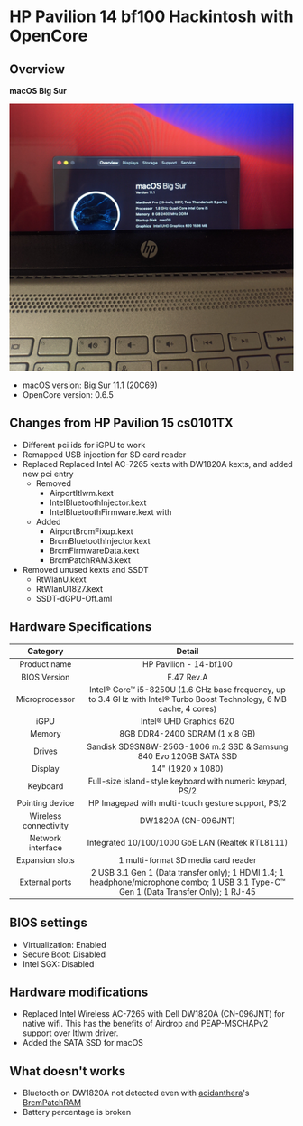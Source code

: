 # HP Pavilion 14 bf100 Hackintosh with OpenCore
## Overview
 <summary><strong>macOS Big Sur</strong></summary>
 
![screenshot](images/Big-Sur-2021-01-29.jpeg)

<!--
<details>
 <summary><strong>macOS Catalina</strong></summary>
 
![screenshot](images/Catalina-2020-11-15.png)

 </details>
 -->
- macOS version: Big Sur 11.1 (20C69)
- OpenCore version: 0.6.5

## Changes from HP Pavilion 15 cs0101TX
- Different pci ids for iGPU to work
- Remapped USB injection for SD card reader
- Replaced Replaced Intel AC-7265 kexts with DW1820A kexts, and added new pci entry
    - Removed
        - AirportItlwm.kext
        - IntelBluetoothInjector.kext
        - IntelBluetoothFirmware.kext with 
    - Added
        - AirportBrcmFixup.kext
        - BrcmBluetoothInjector.kext
        - BrcmFirmwareData.kext
        - BrcmPatchRAM3.kext
- Removed unused kexts and SSDT
    - RtWlanU.kext
    - RtWlanU1827.kext
    - SSDT-dGPU-Off.aml


## Hardware Specifications 
| Category | Detail |
|:----:|:----:|
| Product name | HP Pavilion - 14-bf100 |
| BIOS Version | F.47 Rev.A |
| Microprocessor | Intel® Core™ i5-8250U (1.6 GHz base frequency, up to 3.4 GHz with Intel® Turbo Boost Technology, 6 MB cache, 4 cores)|
| iGPU | Intel® UHD Graphics 620 |
| Memory | 8GB DDR4-2400 SDRAM (1 x 8 GB) |
| Drives | Sandisk SD9SN8W-256G-1006 m.2 SSD & Samsung 840 Evo 120GB SATA SSD | 
| Display | 14" (1920 x 1080) |
| Keyboard | Full-size island-style keyboard with numeric keypad, PS/2 |
| Pointing device | HP Imagepad with multi-touch gesture support, PS/2 |
| Wireless connectivity | DW1820A (CN-096JNT) |
| Network interface | Integrated 10/100/1000 GbE LAN (Realtek RTL8111) |
| Expansion slots | 1 multi-format SD media card reader |
| External ports | 2 USB 3.1 Gen 1 (Data transfer only); 1 HDMI 1.4; 1 headphone/microphone combo; 1 USB 3.1 Type-C™ Gen 1 (Data Transfer Only); 1 RJ-45 | 

## BIOS settings
- Virtualization:   Enabled
- Secure Boot:  Disabled
- Intel SGX:    Disabled

## Hardware modifications
- Replaced Intel Wireless AC-7265 with Dell DW1820A (CN-096JNT) for native wifi. This has the benefits of Airdrop and PEAP-MSCHAPv2 support over Itlwm driver. 
- Added the SATA SSD for macOS

## What doesn't works
- Bluetooth on DW1820A not detected even with [acidanthera](https://github.com/acidanthera)'s [BrcmPatchRAM](https://github.com/acidanthera/BrcmPatchRAM)
- Battery percentage is broken
